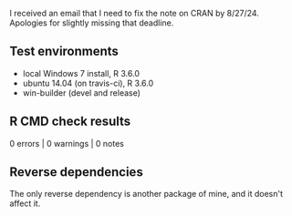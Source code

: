 I received an email that I need to fix the note on CRAN by 8/27/24.
Apologies for slightly missing that deadline.

## Test environments
* local Windows 7 install, R 3.6.0
* ubuntu 14.04 (on travis-ci), R 3.6.0
* win-builder (devel and release)

## R CMD check results

0 errors | 0 warnings | 0 notes

## Reverse dependencies

The only reverse dependency is another package of mine,
and it doesn't affect it.
